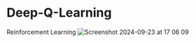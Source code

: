 # Deep-Q-Learning
Reinforcement Learning
![Screenshot 2024-09-23 at 17 06 09](https://github.com/user-attachments/assets/b50299d1-c7d4-42be-8592-f5c783cc751e)
